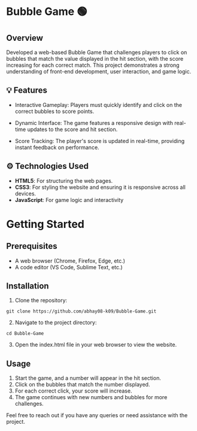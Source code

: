 # Bubble Game 🟢

## Overview

Developed a web-based Bubble Game that challenges players to click on bubbles that match the value displayed in the hit section, with the score increasing for each correct match. 
This project demonstrates a strong understanding of front-end development, user interaction, and game logic.

## 💡 Features

- Interactive Gameplay: Players must quickly identify and click on the correct bubbles to score points.
  
- Dynamic Interface: The game features a responsive design with real-time updates to the score and hit section.
  
- Score Tracking: The player's score is updated in real-time, providing instant feedback on performance.

## ⚙️ Technologies Used

- **HTML5**: For structuring the web pages.
- **CSS3**: For styling the website and ensuring it is responsive across all devices.
- **JavaScript**: For game logic and interactivity

# Getting Started
##  Prerequisites

- A web browser (Chrome, Firefox, Edge, etc.)
- A code editor (VS Code, Sublime Text, etc.)

## Installation

1. Clone the repository:
```
git clone https://github.com/abhay08-k09/Bubble-Game.git
```

2. Navigate to the project directory:
```
cd Bubble-Game
```

3. Open the index.html file in your web browser to view the website.

## Usage
1. Start the game, and a number will appear in the hit section.
2. Click on the bubbles that match the number displayed.
3. For each correct click, your score will increase.
4. The game continues with new numbers and bubbles for more challenges.

Feel free to reach out if you have any queries or need assistance with the project.
